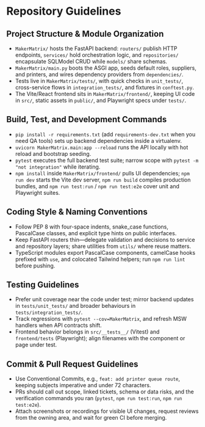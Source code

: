 # Repository Guidelines

## Project Structure & Module Organization
- `MakerMatrix/` hosts the FastAPI backend: `routers/` publish HTTP endpoints, `services/` hold orchestration logic, and `repositories/` encapsulate SQLModel CRUD while `models/` share schemas.
- `MakerMatrix/main.py` boots the ASGI app, seeds default roles, suppliers, and printers, and wires dependency providers from `dependencies/`.
- Tests live in `MakerMatrix/tests/`, with quick checks in `unit_tests/`, cross-service flows in `integration_tests/`, and fixtures in `conftest.py`.
- The Vite/React frontend sits in `MakerMatrix/frontend/`, keeping UI code in `src/`, static assets in `public/`, and Playwright specs under `tests/`.

## Build, Test, and Development Commands
- `pip install -r requirements.txt` (add `requirements-dev.txt` when you need QA tools) sets up backend dependencies inside a virtualenv.
- `uvicorn MakerMatrix.main:app --reload` runs the API locally with hot reload and bootstrap seeding.
- `pytest` executes the full backend test suite; narrow scope with `pytest -m "not integration"` while iterating.
- `npm install` inside `MakerMatrix/frontend/` pulls UI dependencies; `npm run dev` starts the Vite dev server, `npm run build` compiles production bundles, and `npm run test:run` / `npm run test:e2e` cover unit and Playwright suites.

## Coding Style & Naming Conventions
- Follow PEP 8 with four-space indents, snake_case functions, PascalCase classes, and explicit type hints on public interfaces.
- Keep FastAPI routers thin—delegate validation and decisions to service and repository layers; share utilities from `utils/` where reuse matters.
- TypeScript modules export PascalCase components, camelCase hooks prefixed with `use`, and colocated Tailwind helpers; run `npm run lint` before pushing.

## Testing Guidelines
- Prefer unit coverage near the code under test; mirror backend updates in `tests/unit_tests/` and broader behaviours in `tests/integration_tests/`.
- Track regressions with `pytest --cov=MakerMatrix`, and refresh MSW handlers when API contracts shift.
- Frontend behavior belongs in `src/__tests__/` (Vitest) and `frontend/tests` (Playwright); align filenames with the component or page under test.

## Commit & Pull Request Guidelines
- Use Conventional Commits, e.g., `feat: add printer queue route`, keeping subjects imperative and under 72 characters.
- PRs should call out scope, linked tickets, schema or data risks, and the verification commands you ran (`pytest`, `npm run test:run`, `npm run test:e2e`).
- Attach screenshots or recordings for visible UI changes, request reviews from the owning area, and wait for green CI before merging.

